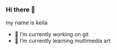 ### Hi there 👋
my name is keila
- 🔭 I’m currently working on git
- 🌱 I’m currently learning multimedia art
<!--
**keilocaa/keilocaa** is a ✨ _special_ ✨ repository because its `README.md` (this file) appears on your GitHub profile.

Here are some ideas to get you started:


- 👯 I’m looking to collaborate on ...
- 🤔 I’m looking for help with ...
- 💬 Ask me about ...
- 📫 How to reach me: ...
- 😄 Pronouns: she/them
- ⚡ Fun fact: i dont have ig
